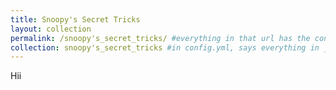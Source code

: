 ```yaml
---
title: Snoopy's Secret Tricks
layout: collection
permalink: /snoopy's_secret_tricks/ #everything in that url has the contents here
collection: snoopy's_secret_tricks #in config.yml, says everything in _proofs is in collection called proofs
---
```


Hii